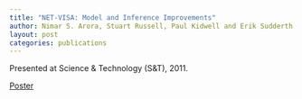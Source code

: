```yaml
---
title: "NET-VISA: Model and Inference Improvements"
author: Nimar S. Arora, Stuart Russell, Paul Kidwell and Erik Sudderth.
layout: post
categories: publications
---
```


Presented at Science & Technology (S&T), 2011.

[Poster](Arora_SnT_11.pdf)
